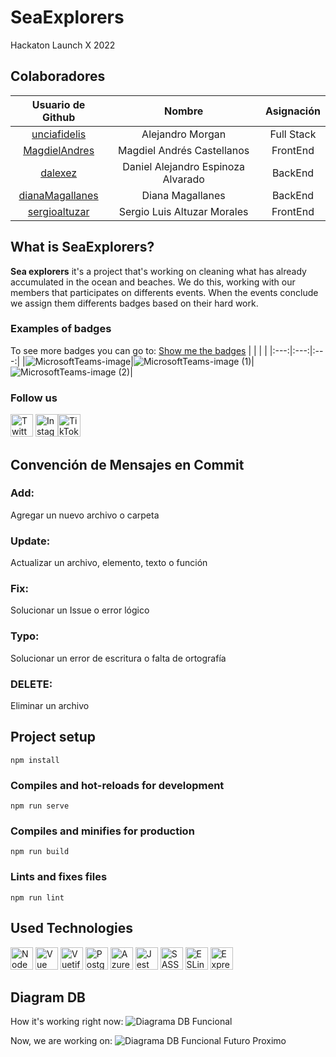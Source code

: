 # SeaExplorers
Hackaton Launch X 2022

## Colaboradores

| Usuario de Github  | Nombre | Asignación  |
|:---:|:---:|:---:|
|[unciafidelis](https://github.com/unciafidelis/)|Alejandro Morgan| Full Stack |
|[MagdielAndres](https://github.com/MagdielAndres/)|Magdiel Andrés Castellanos| FrontEnd |
|[dalexez](https://github.com/dalexez/)|Daniel Alejandro Espinoza Alvarado| BackEnd |
|[dianaMagallanes](https://github.com/dianaMagallanes/)|Diana Magallanes| BackEnd |
|[sergioaltuzar](https://github.com/sergioaltuzar/)|Sergio Luis Altuzar Morales|FrontEnd |

## What is SeaExplorers?
**Sea explorers** it's a project that's working on cleaning what has already accumulated in the ocean and beaches. We do this, working with our members that participates on differents events. When the events conclude we assign them differents badges based on their hard work.

### Examples of badges
To see more badges you can go to: [Show me the badges](https://onedrive.live.com/?authkey=%21AIuvG4X4ryQgz%2DY&id=CD4995FBB484EDAB%216484&cid=CD4995FBB484EDAB)
|  |  |  |
|:---:|:---:|:---:|
|![MicrosoftTeams-image](https://user-images.githubusercontent.com/28024862/168494284-6736d347-2f29-41cf-bfff-cb43fd477ffe.png)|![MicrosoftTeams-image (1)](https://user-images.githubusercontent.com/28024862/168494292-09278fc7-144e-4529-ba85-18cefaa1d376.png)|![MicrosoftTeams-image (2)](https://user-images.githubusercontent.com/28024862/168494305-808202d1-cec7-4ad7-9592-d705a553c83e.png)|

### Follow us
<a href="https://twitter.com/S3a_Explor3rs" target="_blank" rel="noreferrer"><img src="https://github.com/michaelkolesidis/tech-icons/blob/main/icons/twitter/twitter-original.svg" width="36" height="36" alt="Twitter" /></a> <a href="https://www.instagram.com/s3a_explor3rs/" target="_blank" rel="noreferrer"><img src="https://user-images.githubusercontent.com/28024862/168498515-2ff8b865-fd65-425f-ba6a-8cc5a1647c1c.png" width="36" height="36" alt="Instagram" /></a><a href="https://www.tiktok.com/@unciafidelis" target="_blank" rel="noreferrer"><img src="https://user-images.githubusercontent.com/28024862/168498731-4962f8d0-5e5b-44ba-8b3e-7dad8c686163.png" width="36" height="36" alt="TikTok" /></a>


## Convención de Mensajes en Commit

### Add: 
Agregar un nuevo archivo o carpeta

### Update:
Actualizar un archivo, elemento, texto o función

### Fix:
Solucionar un Issue o error lógico

### Typo:
Solucionar un error de escritura o falta de ortografía

### DELETE:
Eliminar un archivo

## Project setup
```
npm install
```
### Compiles and hot-reloads for development
```
npm run serve
```
### Compiles and minifies for production
```
npm run build
```
### Lints and fixes files
```
npm run lint
```
## Used Technologies
<img src="https://github.com/michaelkolesidis/tech-icons/blob/main/icons/nodejs/nodejs-original.svg" width="36" height="36" alt="NodeJS" /> <img src="https://github.com/michaelkolesidis/tech-icons/blob/main/icons/vuejs/vuejs-original.svg" width="36" height="36" alt="Vue" /> <img src="https://github.com/michaelkolesidis/tech-icons/blob/main/icons/vuetify/vuetify-original.svg" width="36" height="36" alt="Vuetify" /> <img src="https://github.com/michaelkolesidis/tech-icons/blob/main/icons/postgresql/postgresql-original.svg" width="36" height="36" alt="Postgresql" /> <img src="https://github.com/michaelkolesidis/tech-icons/blob/main/icons/azure/azure-original.svg" width="36" height="36" alt="Azure" /> <img src="https://github.com/michaelkolesidis/tech-icons/blob/main/icons/jest/jest-plain.svg" width="36" height="36" alt="Jest" /> <img src="https://github.com/michaelkolesidis/tech-icons/blob/main/icons/sass/sass-original.svg" width="36" height="36" alt="SASS" /> <img src="https://github.com/michaelkolesidis/tech-icons/blob/main/icons/eslint/eslint-original.svg" width="36" height="36" alt="ESLint" /> <img src="https://github.com/michaelkolesidis/tech-icons/blob/main/icons/express/express-original.svg" width="36" height="36" alt="Express" />

## Diagram DB
How it's working right now:
![Diagrama DB Funcional](https://user-images.githubusercontent.com/28024862/168493652-0c5f2c77-4eeb-48f9-9cd6-e72b604d5f62.PNG)

Now, we are working on:
![Diagrama DB Funcional Futuro Proximo](https://user-images.githubusercontent.com/28024862/168493763-49bd37eb-8dd7-43c9-95e2-77f31ffdb428.PNG)



